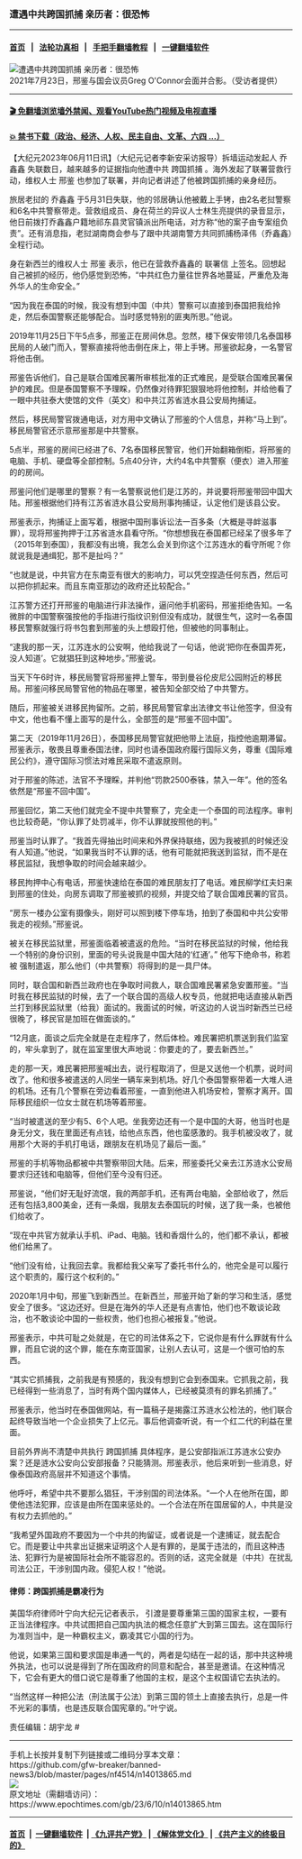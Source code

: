 ### 遭遇中共跨国抓捕 亲历者：很恐怖
------------------------

#### [首页](https://github.com/gfw-breaker/banned-news3/blob/master/README.md) &nbsp;&nbsp;|&nbsp;&nbsp; [法轮功真相](https://github.com/begood0513/basic/blob/master/README.md)  &nbsp;&nbsp;|&nbsp;&nbsp; [手把手翻墙教程](https://github.com/gfw-breaker/guides/wiki)  &nbsp;&nbsp;|&nbsp;&nbsp; [一键翻墙软件](https://github.com/gfw-breaker/nogfw/blob/master/README.md)  



<div><img alt="遭遇中共跨国抓捕 亲历者：很恐怖" class="attachment-djy_600_400 size-djy_600_400 wp-post-image" src="https://i.epochtimes.com/assets/uploads/2021/07/id13111632-f783b565a8be72997b923af0fa5f646c-600x400.jpeg"/>
<div class="caption">
 2021年7月23日，邢鉴与国会议员Greg O'Connor会面并合影。（受访者提供）
</div></div><hr/>

#### [ 🎬  免翻墙浏览墙外禁闻、观看YouTube热门视频及电视直播](https://github.com/gfw-breaker/HelloWorld)

#### [ 💥  禁书下载（政治、经济、人权、民主自由、文革、六四 ...）](https://github.com/gfw-breaker/books/blob/master/README.md)

<div><p>
 【大纪元2023年06月11日讯】（大纪元记者李新安采访报导）拆墙运动发起人
 <ok href="https://www.epochtimes.com/gb/tag/%E4%B9%94%E9%91%AB%E9%91%AB.html">
  乔鑫鑫
 </ok>
 失联数日，越来越多的证据指向他遭中共
 <ok href="https://www.epochtimes.com/gb/tag/%E8%B7%A8%E5%9B%BD%E6%8A%93%E6%8D%95.html">
  跨国抓捕
 </ok>
 。海外发起了联署营救行动，维权人士
 <ok href="https://www.epochtimes.com/gb/tag/%E9%82%A2%E9%89%B4.html">
  邢鉴
 </ok>
 也参加了联署，并向记者讲述了他被跨国抓捕的亲身经历。
</p>
<p>
 旅居老挝的
 <ok href="https://www.epochtimes.com/gb/tag/%E4%B9%94%E9%91%AB%E9%91%AB.html">
  乔鑫鑫
 </ok>
 于5月31日失联，他的邻居确认他被戴上手铐，由2名老挝警察和6名中共警察带走。营救组成员、身在荷兰的异议人士林生亮提供的录音显示，他日前拨打乔鑫鑫户籍地祁东县灵官镇派出所电话，对方称“他的案子由专案组负责”。还有消息指，老挝湖南商会参与了跟中共湖南警方共同抓捕杨泽伟（乔鑫鑫）全程行动。
</p>
<p>
 身在新西兰的维权人士
 <ok href="https://www.epochtimes.com/gb/tag/%E9%82%A2%E9%89%B4.html">
  邢鉴
 </ok>
 表示，他已在营救乔鑫鑫的
 <ok href="https://www.epochtimes.com/gb/tag/%E8%81%94%E7%BD%B2%E4%BF%A1.html">
  联署信
 </ok>
 上签名。回想起自己被抓的经历，他仍感觉到恐怖，“中共红色力量往世界各地蔓延，严重危及海外华人的生命安全。”
</p>
<p>
 “因为我在泰国的时候，我没有想到中国（中共）警察可以直接到泰国把我给拎走，然后泰国警察还能够配合。当时感觉特别的匪夷所思。”他说。
</p>
<p>
 2019年11月25日下午5点多，邢鉴正在房间休息。忽然，楼下保安带领几名泰国移民局的人破门而入，警察直接将他击倒在床上，带上手铐。邢鉴欲起身，一名警官将他击倒。
</p>
<p>
 邢鉴告诉他们，自己是联合国难民署所审核批准的正式难民，是受联合国难民署保护的难民。但是泰国警察不予理睬，仍然像对待罪犯狠狠地将他控制，并给他看了一眼中共驻泰大使馆的文件（英文）和中共江苏省涟水县公安局拘捕证。
</p>
<p>
 然后，移民局警官拨通电话，对方用中文确认了邢鉴的个人信息，并称“马上到”。移民局警官还示意邢鉴那是中共警察。
</p>
<p>
 5点半，邢鉴的房间已经进了6、7名泰国移民警官，他们开始翻箱倒柜，将邢鉴的电脑、手机、硬盘等全部控制。5点40分许，大约4名中共警察（便衣）进入邢鉴的的房间。
</p>
<p>
 邢鉴问他们是哪里的警察？有一名警察说他们是江苏的，并说要将邢鉴带回中国大陆。邢鉴根据他们持有江苏省涟水县公安局刑事拘捕证，认定他们是该县公安。
</p>
<p>
 邢鉴表示，拘捕证上面写着，根据中国刑事诉讼法一百多条（大概是寻衅滋事罪），现将邢鉴拘押于江苏省涟水县看守所。“你想想我在泰国都已经呆了很多年了（2015年到泰国），我都没有出境，我怎么会关到你这个江苏连水的看守所呢？你就说我是通缉犯，那不是扯吗？”
</p>
<p>
 “也就是说，中共官方在东南亚有很大的影响力，可以凭空捏造任何东西，然后可以把你抓起来。而且东南亚那边的政府还比较配合。”
</p>
<p>
 江苏警方还打开邢鉴的电脑进行非法操作，逼问他手机密码，邢鉴拒绝告知。一名微胖的中国警察强按他的手指进行指纹识别但没有成功，就很生气，这时一名泰国移民警察就强行将书包套到邢鉴的头上想殴打他，但被他的同事制止。
</p>
<p>
 “逮我的那一天，江苏连水的公安啊，他给我说了一句话，他说‘把你在泰国弄死，没人知道’。它就猖狂到这种地步。”邢鉴说。
</p>
<p>
 当天下午6时许，移民局警官将邢鉴押上警车，带到曼谷伦皮尼公园附近的移民局。邢鉴问移民局警官他的物品在哪里，被告知全部交给了中共警方。
</p>
<p>
 随后，邢鉴被关进移民拘留所。之前，移民局警官拿出法律文书让他签字，但没有中文，他也看不懂上面写的是什么，全部签的是“邢鉴不回中国”。
</p>
<p>
 第二天（2019年11月26日），泰国移民局警官就把他带上法庭，指控他逾期滞留。邢鉴表示，敬畏且尊重泰国法律，同时也请泰国政府履行国际义务，尊重《国际难民公约》，遵守国际习惯法对难民采取不遣返原则。
</p>
<p>
 对于邢鉴的陈述，法官不予理睬，并判他“罚款2500泰铢，禁入一年”。他的签名依然是“邢鉴不回中国”。
</p>
<p>
 邢鉴回忆，第二天他们就完全不提中共警察了，完全走一个泰国的司法程序。审判也比较奇葩，“你认罪了处罚减半，你不认罪就按照他的判。”
</p>
<p>
 邢鉴当时认罪了。“我首先得抽出时间来和外界保持联络，因为我被抓的时候还没有人知道。”他说，“如果我当时不认罪的话，他有可能就把我送到监狱，而不是在移民监狱，我想争取的时间会越来越少。
</p>
<p>
 移民拘押中心有电话，邢鉴快速给在泰国的难民朋友打了电话。难民柳学红夫妇来到邢鉴的住处，向房东调取了邢鉴被抓的视频，并提交给了联合国难民署的官员。
</p>
<p>
 “房东一楼办公室有摄像头，刚好可以照到楼下停车场，拍到了泰国和中共公安带我走的视频。”邢鉴说。
</p>
<p>
 被关在移民监狱里，邢鉴面临着被遣返的危险。“当时在移民监狱的时候，他给我一个特别的身份识别，里面的号头说我是中国大陆的‘红通’。”
 <span class="s1">
  他写下绝命书，称若被
 </span>
 <span class="s2">
  强制遣返，那么他们（中共警察）将得到的是一具尸体。
 </span>
</p>
<p>
 同时，联合国和新西兰政府也在争取时间救人，联合国难民署紧急安置邢鉴。“当时我在移民监狱的时候，去了一个联合国的高级人权专员，他就把电话直接从新西兰打到移民监狱里（给我）面试的。我面试的时候，听这边的人说当时新西兰已经很晚了，移民官是加班在做面谈的。”
</p>
<p>
 “12月底，面谈之后完全就是在走程序了，然后体检。难民署把机票送到我们监室的，牢头拿到了，就在监室里很大声地说：你要走的了，要去新西兰。”
</p>
<p>
 走的那一天，难民署把邢鉴喊出去，说行程取消了，但是又送他一个机票，说时间改了。他和很多被遣送的人同坐一辆车来到机场。好几个泰国警察带着一大堆人进的机场。还有几个警察在旁边看着邢鉴，一直到他进入机场安检，警察才离开。国际移民组织一位女士就在机场等着邢鉴。
</p>
<p>
 “当时被遣送的至少有5、6个人吧。坐我旁边还有一个是中国的大哥，他当时也是身无分文，我在里面还有点钱，给他点东西，他也蛮感激的。我手机被没收了，就用那个大哥的手机打电话，跟朋友在机场见了最后一面。”
</p>
<p>
 邢鉴的手机等物品都被中共警察带回大陆。后来，邢鉴委托父亲去江苏涟水公安局要求归还钱和电脑等，但他们至今没有归还。
</p>
<p>
 邢鉴说，“他们好无耻好流氓，我的两部手机，还有两台电脑，全部给收了，然后还有包括3,800美金，还有一条烟，我朋友去泰国玩的时候，送了我一条，也被他们给收了。
</p>
<p>
 “现在中共官方就承认手机、iPad、电脑。钱和香烟什么的，他们都不承认，都被他们给黑了。
</p>
<p>
 “他们没有给，让我回去拿。我都给我父亲写了委托书什么的，他完全是可以履行这个职责的，履行这个权利的。”
</p>
<p>
 2020年1月中旬，邢鉴飞到新西兰。在新西兰，邢鉴开始了新的学习和生活，感觉安全了很多。“这边还好。但是在海外的华人还是有点害怕，他们也不敢谈论政治，也不敢谈论中国的一些权贵，他们也担心被报复。”他说。
</p>
<p>
 邢鉴表示，中共可耻之处就是，在它的司法体系之下，它说你是有什么罪就有什么罪，而且它说的这个罪，能在东南亚国家，让别人去认可，这是一个很可怕的东西。
</p>
<p>
 “其实它抓捕我，之前我是有预感的，我没有想到它会到泰国来。它抓我之前，我已经得到一些消息了，当时有两个国内媒体人，已经被莫须有的罪名抓捕了。”
</p>
<p>
 邢鉴表示，他当时在泰国做网站，有一篇稿子是揭露江苏涟水公检法的，他们联合起终导致当地一个企业损失了上亿元。事后他调查听说，有一个红二代的利益在里面。
</p>
<p>
 目前外界尚不清楚中共执行
 <ok href="https://www.epochtimes.com/gb/tag/%E8%B7%A8%E5%9B%BD%E6%8A%93%E6%8D%95.html">
  跨国抓捕
 </ok>
 具体程序，是公安部指派江苏涟水公安办案？还是涟水公安向公安部报备？只能猜测。邢鉴表示，他后来听到一些消息，好像泰国政府高层并不知道这个事情。
</p>
<p>
 他呼吁，希望中共不要那么猖狂，干涉别国的司法体系。“一个人在他所在国，即使他违法犯罪，应该是由所在国来惩处的。一个合法在所在国居留的人，中共是没有权力去抓他的。”
</p>
<p class="p1">
 “我希望外国政府不要因为一个中共的拘留证，或者说是一个逮捕证，就去配合它。而是要让中共拿出证据来证明这个人是有罪的，是属于违法的，而且这种违法、犯罪行为是被国际社会所不能容忍的。否则的话，这完全就是（中共）在扰乱司法公正，干涉别国内政。侵犯人权！”他说。
</p>
<h4>
 律师：跨国抓捕是霸凌行为
</h4>
<p>
 美国华府律师叶宁向大纪元记者表示，
 <span class="s1">
  引渡是要尊重第三国的国家主权，一要有正当法律程序。中共试图把自己国内执法的概念任意扩大到第三国去。这在国际行为准则当中，是一种霸权主义，霸凌其它小国的行为。
 </span>
</p>
<p>
 他说，如果第三国和要求国是串通一气的，两者是勾结在一起的话，那中共这种境外执法，也可以说是得到了所在国政府的同意和配合，甚至是邀请。在这种情况下，它会有更大的借口说它是尊重了他国的主权，是这个主权国请它去执法的。
</p>
<p class="p1">
 <span class="s1">
  “当然这样一种把公法（刑法属于公法）到第三国的领土上直接去执行，总是一件不光彩的事情，也是违反联合国宪章的。”叶宁说。
 </span>
</p>
<p>
 责任编辑：胡宇龙 #
</p>
</div>
<hr/>
手机上长按并复制下列链接或二维码分享本文章：<br/>
https://github.com/gfw-breaker/banned-news3/blob/master/pages/nf4514/n14013865.md <br/>
<a href='https://github.com/gfw-breaker/banned-news3/blob/master/pages/nf4514/n14013865.md'><img src='https://github.com/gfw-breaker/banned-news3/blob/master/pages/nf4514/n14013865.md.png'/></a> <br/>
原文地址（需翻墙访问）：https://www.epochtimes.com/gb/23/6/10/n14013865.htm


------------------------
#### [首页](https://github.com/gfw-breaker/banned-news3/blob/master/README.md) &nbsp;|&nbsp; [一键翻墙软件](https://github.com/gfw-breaker/nogfw/blob/master/README.md) &nbsp;| [《九评共产党》](https://github.com/gfw-breaker/9ping.md/blob/master/README.md#九评之一评共产党是什么) | [《解体党文化》](https://github.com/gfw-breaker/jtdwh.md/blob/master/README.md) | [《共产主义的终极目的》](https://github.com/gfw-breaker/gczydzjmd.md/blob/master/README.md)


<img src='http://gfw-breaker.win/banned-news3/pages/nf4514/n14013865.md' width='0px' height='0px'/>